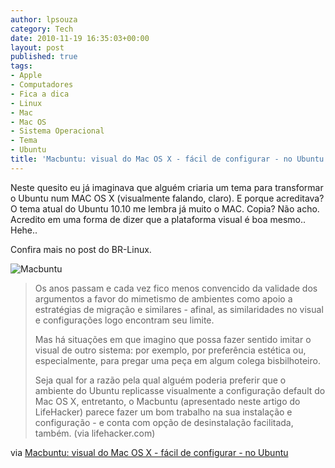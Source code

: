```yaml
---
author: lpsouza
category: Tech
date: 2010-11-19 16:35:03+00:00
layout: post
published: true
tags:
- Apple
- Computadores
- Fica a dica
- Linux
- Mac
- Mac OS
- Sistema Operacional
- Tema
- Ubuntu
title: 'Macbuntu: visual do Mac OS X - fácil de configurar - no Ubuntu'
---
```


Neste quesito eu já imaginava que alguém criaria um tema para transformar o Ubuntu num MAC OS X (visualmente falando, claro). E porque acreditava? O tema atual do Ubuntu 10.10 me lembra já muito o MAC. Copia? Não acho. Acredito em uma forma de dizer que a plataforma visual é boa mesmo.. Hehe..

Confira mais no post do BR-Linux.

![Macbuntu](/wp-content/upload/2010/11/500x_macbuntu_01.jpg)

> Os anos passam e cada vez fico menos convencido da validade dos argumentos a favor do mimetismo de ambientes como apoio a estratégias de migração e similares - afinal, as similaridades no visual e configurações logo encontram seu limite.
>
> Mas há situações em que imagino que possa fazer sentido imitar o visual de outro sistema: por exemplo, por preferência estética ou, especialmente, para pregar uma peça em algum colega bisbilhoteiro.
>
> Seja qual for a razão pela qual alguém poderia preferir que o ambiente do Ubuntu replicasse visualmente a configuração default do Mac OS X, entretanto, o Macbuntu (apresentado neste artigo do LifeHacker) parece fazer um bom trabalho na sua instalação e configuração - e conta com opção de desinstalação facilitada, também. (via lifehacker.com)

via [Macbuntu: visual do Mac OS X - fácil de configurar - no Ubuntu](http://br-linux.org/2010/macbuntu-visual-do-mac-os-x-facil-de-configurar-no-ubuntu/)
